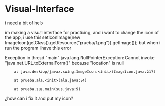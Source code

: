 # Visual-Interface
 i need a bit of help
 
 im making a visual interface for practicing, and i want to change the icon of the app, i use this 
 setIconImage(new ImageIcon(getClass().getResource("prueba/f.png")).getImage());
 but when i run the program i have this error
 
 Exception in thread "main" java.lang.NullPointerException: Cannot invoke "java.net.URL.toExternalForm()" because "location" is null
	
        at java.desktop/javax.swing.ImageIcon.<init>(ImageIcon.java:217)
								
        at prueba.ala.<init>(ala.java:24)
								
        at prueba.sus.main(sus.java:9)
 
 ¿how can i fix it and put my icon?
